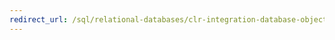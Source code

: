 ```yaml
---
redirect_url: /sql/relational-databases/clr-integration-database-objects-user-defined-functions/clr-user-defined-functions
---
```

